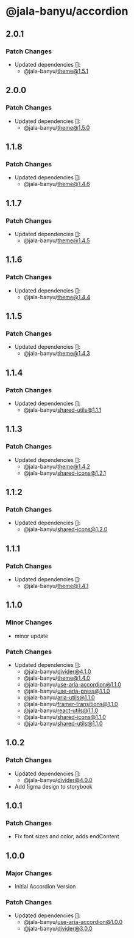 # @jala-banyu/accordion

## 2.0.1

### Patch Changes

- Updated dependencies []:
  - @jala-banyu/theme@1.5.1

## 2.0.0

### Patch Changes

- Updated dependencies []:
  - @jala-banyu/theme@1.5.0

## 1.1.8

### Patch Changes

- Updated dependencies []:
  - @jala-banyu/theme@1.4.6

## 1.1.7

### Patch Changes

- Updated dependencies []:
  - @jala-banyu/theme@1.4.5

## 1.1.6

### Patch Changes

- Updated dependencies []:
  - @jala-banyu/theme@1.4.4

## 1.1.5

### Patch Changes

- Updated dependencies []:
  - @jala-banyu/theme@1.4.3

## 1.1.4

### Patch Changes

- Updated dependencies []:
  - @jala-banyu/shared-utils@1.1.1

## 1.1.3

### Patch Changes

- Updated dependencies []:
  - @jala-banyu/theme@1.4.2
  - @jala-banyu/shared-icons@1.2.1

## 1.1.2

### Patch Changes

- Updated dependencies []:
  - @jala-banyu/shared-icons@1.2.0

## 1.1.1

### Patch Changes

- Updated dependencies []:
  - @jala-banyu/theme@1.4.1

## 1.1.0

### Minor Changes

- minor update

### Patch Changes

- Updated dependencies []:
  - @jala-banyu/divider@4.1.0
  - @jala-banyu/theme@1.4.0
  - @jala-banyu/use-aria-accordion@1.1.0
  - @jala-banyu/use-aria-press@1.1.0
  - @jala-banyu/aria-utils@1.1.0
  - @jala-banyu/framer-transitions@1.1.0
  - @jala-banyu/react-utils@1.1.0
  - @jala-banyu/shared-icons@1.1.0
  - @jala-banyu/shared-utils@1.1.0

## 1.0.2

### Patch Changes

- Updated dependencies []:
  - @jala-banyu/divider@4.0.0
- Add figma design to storybook

## 1.0.1

### Patch Changes

- Fix font sizes and color, adds endContent

## 1.0.0

### Major Changes

- Initial Accordion Version

### Patch Changes

- Updated dependencies []:
  - @jala-banyu/use-aria-accordion@1.0.0
  - @jala-banyu/divider@3.0.0

